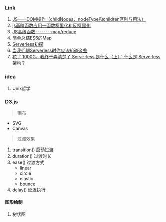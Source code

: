 ### Link

1. [JS——DOM操作（childNodes、nodeType和children区别与用法）](https://www.cnblogs.com/ytraister/p/10924328.html)
2. [js高阶函数应用—函数柯里化和反柯里化](https://www.cnblogs.com/yifeng555/p/8878474.html)
3. [JS高级函数--------map/reduce](https://blog.csdn.net/baidu_36065997/article/details/79079880)
4. [简单总结ES6的Map](https://www.jianshu.com/p/332ed3a9cb8b?utm_campaign)
5. [Serverless初探](https://cloud.tencent.com/developer/article/1200169)
6. [当我们聊Serverless时你应该知道这些](https://www.jianshu.com/p/c847bc77e027)
7. [花了 1000G，我终于弄清楚了 Serverless 是什么（上）：什么是 Serverless 架构？](https://segmentfault.com/a/1190000012042629?utm_source=tag-newest)

### idea

1. Unix哲学

### D3.js

> 画布

- SVG
- Canvas

> 过渡效果

1. transition() 启动过渡
2. duration() 过渡时长
3. ease() 过渡方式
   - linear
   - circle
   - elastic
   - bounce
4. delay() 延迟执行

#### 图形绘制

1. 树状图
